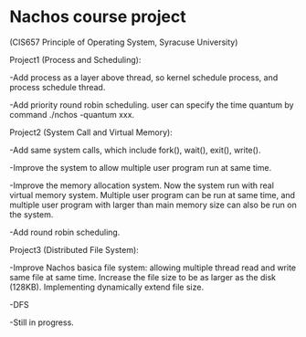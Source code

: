 # Nachos course project 
(CIS657 Principle of Operating System, Syracuse University)

Project1 (Process and Scheduling): 

-Add process as a layer above thread, so kernel schedule process, and process schedule thread.

-Add priority round robin scheduling. user can specify the time quantum by command ./nchos -quantum xxx.
          
Project2 (System Call and Virtual Memory): 

-Add same system calls, which include fork(), wait(), exit(), write().

-Improve the system to allow multiple user program run at same time.

-Improve the memory allocation system. Now the system run with real virtual memory system. Multiple user program can be run at same time, and multiple user program with larger than main memory size can also be run on the system.

-Add round robin scheduling.

Project3 (Distributed File System): 

-Improve Nachos basica file system: allowing multiple thread read and write same file at same time. Increase the file size to be as larger as the disk (128KB). Implementing dynamically extend file size.

-DFS
          
-Still in progress.
